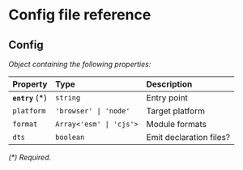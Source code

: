 # Config file reference

## Config

_Object containing the following properties:_

| Property         | Type                    | Description             |
| :--------------- | :---------------------- | :---------------------- |
| **`entry`** (\*) | `string`                | Entry point             |
| `platform`       | `'browser' \| 'node'`   | Target platform         |
| `format`         | `Array<'esm' \| 'cjs'>` | Module formats          |
| `dts`            | `boolean`               | Emit declaration files? |

_(\*) Required._
